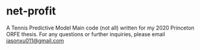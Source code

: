 # net-profit
A Tennis Predictive Model
Main code (not all) written for my 2020 Princeton ORFE thesis. For any questions or further inquiries, please email jasonxu011@gmail.com

